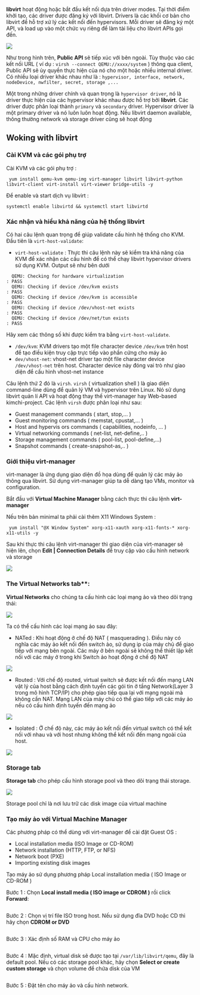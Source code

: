 **libvirt** hoạt động hoặc bắt đầu kết nối dựa trên driver modes. Tại thời điểm khởi tạo, các driver được đăng ký với libvirt. Drivers là các khối cơ bản cho libvirt để hỗ trợ xử lý các kết nối đến hypervisors. Mỗi driver sẽ đăng ký một API, và load up vào một chức vụ riêng để làm tài liệu cho libvirt APIs gọi đến. 

<img src="https://github.com/vjnkvt/Images/blob/master/libvirtdriver.png">

Như trong hình trên, **Public API** sẽ tiếp xúc với bên ngoài. Tùy thuộc vào các kết nối URL ( ví dụ : ``virsh --connect QEMU://xxxx/system`` ) thông qua client, Public API sẽ ủy quyền thực hiện của nó cho một hoặc nhiều internal driver. Có nhiều loại driver khác nhau như là : ``hypervisor, interface, network, nodeDevice, nwfilter, secret, storage ,...`` 

Một trong những driver chính và quan trọng là ``hypervisor driver``, nó là driver thực hiện của các hypervisor khác nhau được hỗ trợ bởi **libvirt**. Các driver được phân loại thành ``primary`` và ``secondary`` driver. Hypervisor driver là một primary driver và nó luôn luôn hoạt động. Nếu libvirt daemon available, thông thường network và storage driver cũng sẽ hoạt động

## Woking with libvirt

### Cài KVM và các gói phụ trợ

Cài KVM và các gói phụ trợ : 

`` yum install qemu-kvm qemu-img virt-manager libvirt libvirt-python libvirt-client virt-install virt-viewer bridge-utils -y``

Để enable và start dịch vụ libvirt : 

``systemctl enable libvirtd && systemctl start libvirtd``

### Xác nhận và hiểu khả năng của hệ thống libvirt

Có hai câu lệnh quan trọng để giúp validate cấu hình hệ thống cho KVM. Đầu tiên là ``virt-host-validate``: 
- ``virt-host-validate`` : Thực thi câu lệnh này sẽ kiểm tra khả năng của KVM để xác nhận các cấu hình để có thể chạy libvirt hypervisor drivers sử dụng KVM. Output sẽ như bên dưới 
```
  QEMU: Checking for hardware virtualization                                 : PASS
  QEMU: Checking if device /dev/kvm exists                                   : PASS
  QEMU: Checking if device /dev/kvm is accessible                            : PASS
  QEMU: Checking if device /dev/vhost-net exists                             : PASS
  QEMU: Checking if device /dev/net/tun exists                               : PASS
```
Hãy xem các thông số khi được kiểm tra bằng ``virt-host-validate``.
  - ``/dev/kvm``: KVM drivers tạo một file character device ``/dev/kvm`` trên host để tạo điều kiện truy cập trực tiếp vào phần cứng cho máy ảo
  - ``dev/vhost-net``: vhost-net driver tạo một file character device ``/dev/vhost-net`` trên host. Character device này đóng vai trò như giao diện để cấu hình vhost-net instance

Câu lệnh thứ 2 đó là ``virsh``. ``virsh`` ( virtualization shell ) là giao diện command-line dùng để quản lý VM và hypervisor trên Linux. Nó sử dụng libvirt quản lí API và hoạt động thay thế virt-manager hay Web-based kimchi-project. Các lệnh ``virsh`` được phân loại như sau: 
 - Guest management commands ( start, stop,... )
 - Guest monitoring commands ( memstat, cpustat,... )
 - Host and hypervis ors commands ( capabilities, nodeinfo, ... )
 - Virtual networking commands ( net-list, net-define,.. )
 - Storage management commands ( pool-list, pool-define,...)
 - Snapshot commands ( create-snapshot-as,.. )
### Giới thiệu virt-manager

virt-manager là ứng dụng giao diện đồ họa dùng để quản lý các máy ảo thông qua libvirt. Sử dụng virt-manager giúp ta dễ dàng tạo VMs, monitor và configuration.

Bắt đầu với **Virtual Machine Manager** bằng cách thực thi câu lệnh **virt-manager**

Nếu trên bản minimal ta phải cài thêm X11 Windows System : 

`` yum install "@X Window System" xorg-x11-xauth xorg-x11-fonts-* xorg-x11-utils -y``

Sau khi thực thi câu lệnh virt-manager thì giao diện của virt-manager sẽ hiện lên, chọn **Edit | Connection Details** để truy cập vào cấu hình network và storage

<img src="https://github.com/vjnkvt/Images/blob/master/virtmanager1.png">

### The Virtual Networks tab**: 

**Virtual Networks** cho chúng ta cấu hình các loại mạng ảo và theo dõi trạng thái:

<img src="https://github.com/vjnkvt/Images/blob/master/virtmanager2.png">

Ta có thể cấu hình các loại mạng ảo sau đây:
- NATed : Khi hoạt động ở chế độ NAT ( masquerading ). Điều này có nghĩa các máy ảo kết nối đến switch ảo, sử dụng ip của máy chủ để giao tiếp với mạng bên ngoài.  Các máy ở bên ngoài sẽ không thể thiết lập kết nối với các máy ở trong khi Switch ảo hoạt động ở chế độ NAT

<img src="https://github.com/vjnkvt/Images/blob/master/NATed.png">

- Routed : Với chế độ routed, virtual switch sẽ được kết nối đến mạng LAN vật lý của host bằng cách định tuyến các gói tin ở tầng Network(Layer 3 trong mô hình TCP/IP) cho phép giao tiếp qua lại với mạng ngoài mà không cần NAT. Mạng LAN của máy chủ có thể giao tiếp với các máy ảo nếu có cấu hình định tuyến đến mạng ảo

<img src="https://github.com/vjnkvt/Images/blob/master/Routed.png">

- Isolated : Ở chế độ này, các máy ảo kết nối đến virtual switch có thể kết nối với nhau và với host nhưng không thể kết nối đến mạng ngoài của host.

<img src="https://github.com/vjnkvt/Images/blob/master/isolate.png">

### Storage tab

**Storage tab** cho phép cấu hình storage pool và theo dõi trạng thái storage. 

<img src="https://github.com/vjnkvt/Images/blob/master/virtmanager3.png">

Storage pool chỉ là nơi lưu trữ các disk image của virtual machine

### Tạo máy ảo với Virtual Machine Manager

Các phương pháp có thể dùng với virt-manager để cài đặt Guest OS :

- Local installation media (ISO Image or CD-ROM)
- Network installation (HTTP, FTP, or NFS)
- Network boot (PXE)
- Importing existing disk images

Tạo máy ảo sử dụng phương pháp Local installation media ( ISO Image or CD-ROM )

Bước 1 : Chọn **Local install media ( ISO image or CDROM )** rồi click **Forward**: 

<img src="">

Bước 2 : Chọn vị trí file ISO trong host. Nếu sử dụng đĩa DVD hoặc CD thì hãy chọn **CDROM or DVD**

<img src="">

Bước 3 : Xác định số RAM và CPU cho máy ảo 

<img src="">

Bước 4 : Mặc định, virtual disk sẽ được tạo tại ``/var/lib/libvirt/qemu``, đây là default pool. Nếu có các storage pool khác, hãy chọn **Select or create custom storage** và chọn volume để chứa disk của VM

<img src="">

Bước 5 : Đặt tên cho máy ảo và cấu hình network.

<img src="">
